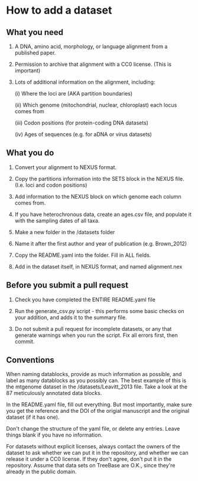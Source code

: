 How to add a dataset
====================

What you need
-------------

1. A DNA, amino acid, morphology, or language alignment from a published paper.

2. Permission to archive that alignment with a CC0 license. (This is important)

3. Lots of additional information on the alignment, including:

    (i) Where the loci are (AKA partition boundaries)

    (ii) Which genome (mitochondrial, nuclear, chloroplast) each locus comes from

    (iii) Codon positions (for protein-coding DNA datasets)

    (iv) Ages of sequences (e.g. for aDNA or virus datasets)


What you do
-----------

1. Convert your alignment to NEXUS format.

2. Copy the partitions information into the SETS block in the NEXUS file. (I.e. loci and codon positions)

3. Add information to the NEXUS block on which genome each column comes from.

4. If you have heterochronous data, create an ages.csv file, and populate it with the sampling dates of all taxa.

5. Make a new folder in the /datasets folder

6. Name it after the first author and year of publication (e.g. Brown_2012)

7. Copy the README.yaml into the folder. Fill in ALL fields.

8. Add in the dataset itself, in NEXUS format, and named alignment.nex


Before you submit a pull request
--------------------------------

1. Check you have completed the ENTIRE README.yaml file

2. Run the generate_csv.py script - this performs some basic checks on your addition, and adds it to the summary file.

4. Do not submit a pull request for  incomplete datasets, or any that generate warnings when you run the script. Fix all errors first, then commit.

Conventions
-----------

When naming datablocks, provide as much information as possible, and label as many datablocks as you possibly can. The best example of this is the mtgenome dataset in the /datasets/Leavitt_2013 file. Take a look at the 87 meticulously annotated data blocks.

In the README.yaml file, fill out everything. But most importantly, make sure you get the reference and the DOI of the origial manuscript and the original dataset (if it has one).

Don't change the structure of the yaml file, or delete any entries. Leave things blank if you have no information.

For datasets without explicit licenses, always contact the owners of the dataset to ask whether we can put it in the repository, and whether we can release it under a CC0 license. If they don't agree, don't put it in the repository. Assume that data sets on TreeBase are O.K., since they're already in the public domain.
